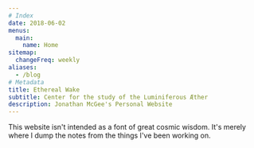```yaml
---
# Index
date: 2018-06-02
menus:
  main:
    name: Home
sitemap:
  changeFreq: weekly
aliases:
  - /blog
# Metadata
title: Ethereal Wake
subtitle: Center for the study of the Luminiferous Æther
description: Jonathan McGee's Personal Website
---
```


This website isn't intended as a font of great cosmic wisdom.
It's merely where I dump the notes from the things I've been working on.
